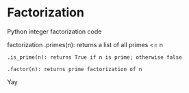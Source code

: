 Factorization
=============

Python integer factorization code

factorization
    .primes(n): returns a list of all primes <= n
    
    .is_prime(n): returns True if n is prime; otherwise false
    
    .factor(n): returns prime factorization of n
    
Yay